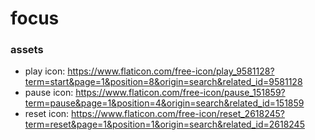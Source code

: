 # focus

### assets
- play icon: https://www.flaticon.com/free-icon/play_9581128?term=start&page=1&position=8&origin=search&related_id=9581128
- pause icon: https://www.flaticon.com/free-icon/pause_151859?term=pause&page=1&position=4&origin=search&related_id=151859
- reset icon: https://www.flaticon.com/free-icon/reset_2618245?term=reset&page=1&position=1&origin=search&related_id=2618245